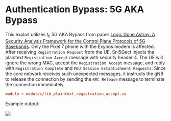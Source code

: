 # Authentication Bypass: 5G AKA Bypass
This exploit utilizes $I_8$ 5G AKA Bypass from paper [Logic Gone Astray: A Security Analysis Framework for the Control Plane Protocols of 5G Basebands](https://www.usenix.org/conference/usenixsecurity24/presentation/tu). Only the Pixel 7 phone with the Exynos modem is affected.
After receiving `Registration Request` from the UE, Sni5Gect injects the plaintext `Registration Accept` message with security header 4. The UE will ignore the wrong MAC, accept the `Registration Accept` message, and reply with `Registration Complete` and `PDU Session Establishment Requests`. Since the core network receives such unexpected messages, it instructs the gNB to release the connection by sending the `RRC Release` message to terminate the connection immediately.
```conf
module = modules/lib_plaintext_registration_accept.so
```
Example output:

<img src="https://raw.githubusercontent.com/asset-group/Sni5Gect-5GNR-sniffing-and-exploitation/main/images/registration_accept.png"/>
